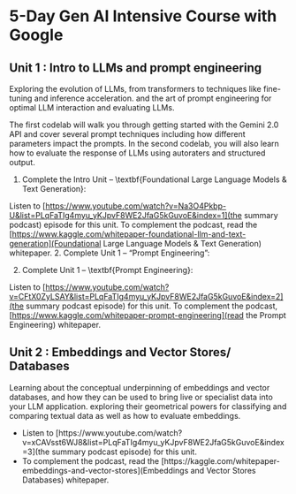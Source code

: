 # 5-Day Gen AI Intensive Course with Google

## Unit 1 : Intro to LLMs and prompt engineering

Exploring the evolution of LLMs, from transformers to techniques like fine-tuning and inference acceleration. and the art of prompt engineering for optimal LLM interaction and evaluating LLMs.

The first codelab will walk you through getting started with the Gemini 2.0 API and cover several prompt techniques including how different parameters impact the prompts. In the second codelab, you will also learn how to evaluate the response of LLMs using autoraters and structured output.

1. Complete the Intro Unit – \textbf{Foundational Large Language Models & Text Generation}:

Listen to [https://www.youtube.com/watch?v=Na3O4Pkbp-U&list=PLqFaTIg4myu_yKJpvF8WE2JfaG5kGuvoE&index=1](the summary podcast) episode for this unit.
To complement the podcast, read the [https://www.kaggle.com/whitepaper-foundational-llm-and-text-generation](Foundational Large Language Models & Text Generation) whitepaper. 2. Complete Unit 1 – “Prompt Engineering”:

2. Complete Unit 1 – \textbf{Prompt Engineering}:

Listen to [https://www.youtube.com/watch?v=CFtX0ZyLSAY&list=PLqFaTIg4myu_yKJpvF8WE2JfaG5kGuvoE&index=2](the summary podcast episode) for this unit.
To complement the podcast, [https://www.kaggle.com/whitepaper-prompt-engineering](read the Prompt Engineering) whitepaper.

## Unit 2 : Embeddings and Vector Stores/ Databases

Learning about the conceptual underpinning of embeddings and vector databases, and how they can be used to bring live or specialist data into your LLM application. exploring their geometrical powers for classifying and comparing textual data as well as how to evaluate embeddings.

<ul>
    <li>Listen to [https://www.youtube.com/watch?v=xCAVsst6WJ8&list=PLqFaTIg4myu_yKJpvF8WE2JfaG5kGuvoE&index=3](the summary podcast episode) for this unit.</li>
    <li>To complement the podcast, read the [https://kaggle.com/whitepaper-embeddings-and-vector-stores](Embeddings and Vector Stores Databases) whitepaper.</li>
    
</ul>
